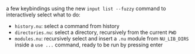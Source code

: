 a few keybindings using the new `input list --fuzzy` command to interactively select what to do:

- `history.nu`: select a command from history
- `directories.nu`: select a directory, recursively from the current `PWD`
- `modules.nu`: recursively select and insert a `.nu` module from `NU_LIB_DIRS` inside a `use ...` command, ready to be run by pressing enter

